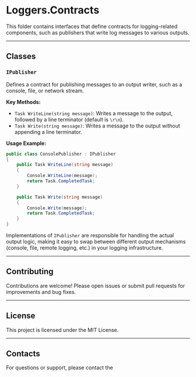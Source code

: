 # Loggers.Contracts

This folder contains interfaces that define contracts for logging-related components, such as publishers that write log messages to various outputs.

---

## Classes

### `IPublisher`
Defines a contract for publishing messages to an output writer, such as a console, file, or network stream.

**Key Methods:**
- `Task WriteLine(string message)`: Writes a message to the output, followed by a line terminator (default is `\r\n`).
- `Task Write(string message)`: Writes a message to the output without appending a line terminator.

**Usage Example:**
```csharp
public class ConsolePublisher : IPublisher
{
    public Task WriteLine(string message)
    {
        Console.WriteLine(message);
        return Task.CompletedTask;
    }

    public Task Write(string message)
    {
        Console.Write(message);
        return Task.CompletedTask;
    }
}
```

Implementations of `IPublisher` are responsible for handling the actual output logic, making it easy to swap between different output mechanisms (console, file, remote logging, etc.) in your logging infrastructure.

---

## Contributing

Contributions are welcome! Please open issues or submit pull requests for improvements and bug fixes.

---

## License

This project is licensed under the MIT License.

---

## Contacts

For questions or support, please contact the